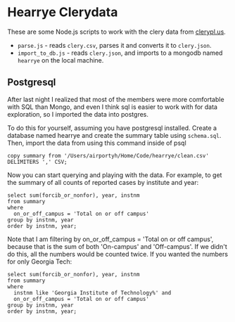 Hearrye Clerydata
=================

These are some Node.js scripts to work with the clery data from [clerypl.us](http://clerypl.us/).

* `parse.js` - reads `clery.csv`, parses it and converts it to `clery.json`.
* `import_to_db.js` - reads `clery.json`, and imports to a mongodb named `hearrye` on the local machine.

## Postgresql

After last night I realized that most of the members were more comfortable with SQL than Mongo, and even I think sql is easier to work with for data exploration, so I imported the data into postgres.

To do this for yourself, assuming you have postgresql installed. Create a database named hearrye and create the summary table using `schema.sql`. Then, import the data from using this command inside of psql

```
copy summary from '/Users/airportyh/Home/Code/hearrye/clean.csv' DELIMITERS ',' CSV;
```

Now you can start querying and playing with the data. For example, to get the summary of all counts of reported cases by institute and year:

```
select sum(forcib_or_nonfor), year, instnm 
from summary 
where
  on_or_off_campus = 'Total on or off campus' 
group by instnm, year
order by instnm, year;
```

Note that I am filtering by on_or_off_campus = 'Total on or off campus', because that is the sum of both 'On-campus' and 'Off-campus'. If we didn't do this, all the numbers would be counted twice. If you wanted the numbers for only Georgia Tech:

```
select sum(forcib_or_nonfor), year, instnm 
from summary 
where
  instnm like 'Georgia Institute of Technology%' and
  on_or_off_campus = 'Total on or off campus' 
group by instnm, year
order by instnm, year;
```
